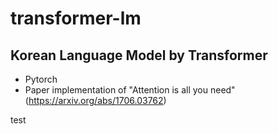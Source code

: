 # transformer-lm
 
Korean Language Model by Transformer
   -
 - Pytorch  
 - Paper implementation of "Attention is all you need" (https://arxiv.org/abs/1706.03762)  

test